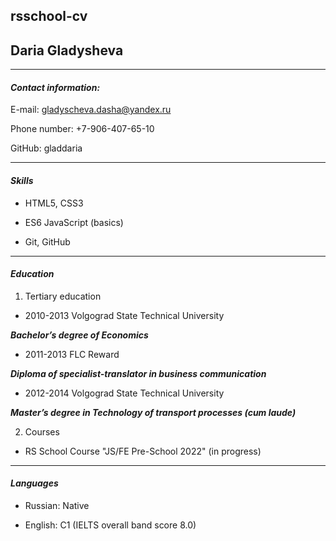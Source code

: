 rsschool-cv
----
## Daria Gladysheva
----
#### *Contact information:*

E-mail: gladyscheva.dasha@yandex.ru

Phone number: +7-906-407-65-10

GitHub: gladdaria

----
#### *Skills*

- HTML5, CSS3

- ES6 JavaScript (basics)

- Git, GitHub

_____

#### *Education*

1. Tertiary education

* 2010-2013 Volgograd State Technical University

***Bachelor’s degree of Economics***

* 2011-2013 FLC Reward

***Diploma of specialist-translator in business communication***

* 2012-2014 Volgograd State Technical University

***Master’s degree in Technology of transport processes (cum laude)***

2. Courses

* RS School Course "JS/FE Pre-School 2022" (in progress)

----

#### *Languages*

- Russian: Native

- English: C1 (IELTS overall band score 8.0)


